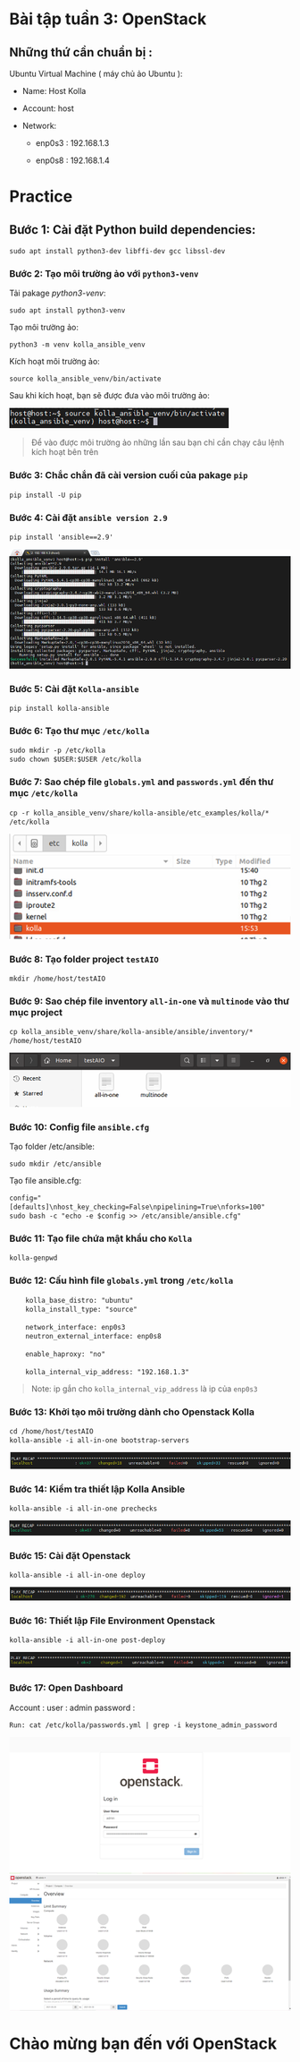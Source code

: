 


#  Bài tập tuần 3: OpenStack

##  Những thứ cần chuẩn bị : 
Ubuntu Virtual Machine ( máy chủ ảo Ubuntu ):

 - Name: Host Kolla
 
 - Account: host
 
 - Network: 
	 - enp0s3 : 192.168.1.3
 
	 - enp0s8 : 192.168.1.4
 
# Practice 
## Bước 1: Cài đặt Python build dependencies:
```
sudo apt install python3-dev libffi-dev gcc libssl-dev
```
### Bước 2: Tạo môi trường ảo với `python3-venv`
Tải pakage *python3-venv*:
```
sudo apt install python3-venv
```
Tạo môi trường ảo:

    python3 -m venv kolla_ansible_venv

Kích hoạt môi trường ảo:

    source kolla_ansible_venv/bin/activate
 Sau khi kích hoạt, bạn sẽ được đưa vào môi trường ảo:
 
 <img src="img/vao_moi_truong_ao.png">
 
>  Để vào được môi trường ảo những lần sau bạn chỉ cần chạy câu lệnh
> kích hoạt bên trên

### Bước 3: Chắc chắn đã cài version cuối của pakage `pip`
```
pip install -U pip
```
### Bước 4: Cài đặt `ansible version 2.9`
```
pip install 'ansible==2.9'
```

<img src="img/install_success_ansible2.9.png">

### Bước 5: Cài đặt `Kolla-ansible`
```
pip install kolla-ansible
```
### Bước 6: Tạo thư mục `/etc/kolla`
```
sudo mkdir -p /etc/kolla
sudo chown $USER:$USER /etc/kolla
```
### Bước 7: Sao chép file `globals.yml` and `passwords.yml` đến thư mục `/etc/kolla`

    cp -r kolla_ansible_venv/share/kolla-ansible/etc_examples/kolla/* /etc/kolla

<img src="img/create_folder_etc_kolla.png">

### Bước 8: Tạo folder project `testAIO`

    mkdir /home/host/testAIO
### Bước 9: Sao chép file inventory  `all-in-one` và `multinode` vào thư mục project

    cp kolla_ansible_venv/share/kolla-ansible/ansible/inventory/* /home/host/testAIO

<img src="img/copy_AIO_miltinode.png">

### Bước 10: Config file `ansible.cfg`
Tạo folder /etc/ansible:

    sudo mkdir /etc/ansible
Tạo file ansible.cfg:
```
config="[defaults]\nhost_key_checking=False\npipelining=True\nforks=100"
sudo bash -c "echo -e $config >> /etc/ansible/ansible.cfg"
```
### Bước 11: Tạo file chứa mật khẩu cho `Kolla`

    kolla-genpwd
### Bước 12: Cấu hình file `globals.yml` trong `/etc/kolla`
```
    kolla_base_distro: "ubuntu"
    kolla_install_type: "source"
    
    network_interface: enp0s3
    neutron_external_interface: enp0s8
        
    enable_haproxy: "no"

    kolla_internal_vip_address: "192.168.1.3"
```

> Note: ip gắn cho `kolla_internal_vip_address` là ip của `enp0s3`

### Bước 13: Khởi tạo môi trường dành cho Openstack Kolla
```
cd /home/host/testAIO
kolla-ansible -i all-in-one bootstrap-servers
```

<img src="img/result_install_bs.png">

### Bước 14:  Kiểm tra thiết lập Kolla Ansible
```
kolla-ansible -i all-in-one prechecks
```
<img src="img/result_prechecks.png">

### Bước 15:  Cài đặt Openstack
```
kolla-ansible -i all-in-one deploy
```

<img src="img/result_deploy.png">

### Bước 16: Thiết lập File Environment Openstack
```
kolla-ansible -i all-in-one post-deploy
```

<img src="img/result_post_deploy.png">

### Bước 17:  Open Dashboard

Account : 
	user : admin 
	password :  

    Run: cat /etc/kolla/passwords.yml | grep -i keystone_admin_password

<img src="img/openStack_dashboard_login.png">

<img src="img/openStack_dashboard.png">

# Chào mừng bạn đến với OpenStack

